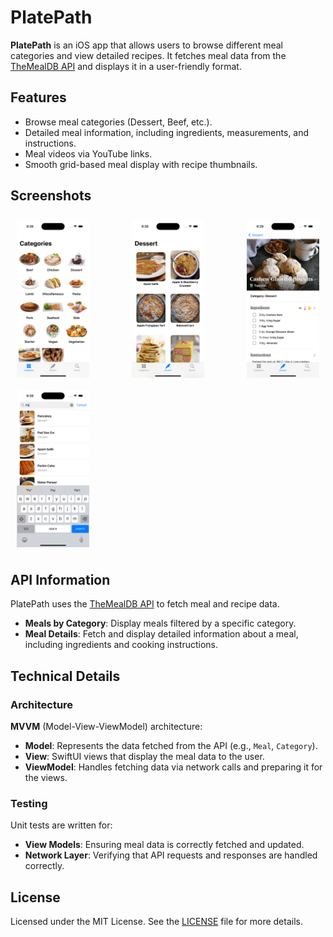# PlatePath

**PlatePath** is an iOS app that allows users to browse different meal categories and view detailed recipes. It fetches meal data from the [TheMealDB API](https://www.themealdb.com/) and displays it in a user-friendly format.

## Features

- Browse meal categories (Dessert, Beef, etc.).
- Detailed meal information, including ingredients, measurements, and instructions.
- Meal videos via YouTube links.
- Smooth grid-based meal display with recipe thumbnails.

## Screenshots

<div style="display: flex; flex-wrap: wrap; justify-content: space-between; width: 100%; padding: 0; margin: 0;">
  <img src="Screenshots/screenshot1.png" alt="Home Screen" style="width: 23%; margin: 10px; background-color: lightgray;">
  <img src="Screenshots/screenshot2.png" alt="Meals View" style="width: 23%; margin: 10px; background-color: lightgray;">
  <img src="Screenshots/screenshot3.png" alt="Detail View" style="width: 23%; margin: 10px; background-color: lightgray;">
  <img src="Screenshots/screenshot4.png" alt="Search" style="width: 23%; margin: 10px; background-color: lightgray;">
</div>

## API Information

PlatePath uses the [TheMealDB API](https://www.themealdb.com/) to fetch meal and recipe data.

- **Meals by Category**: Display meals filtered by a specific category.
- **Meal Details**: Fetch and display detailed information about a meal, including ingredients and cooking instructions.

## Technical Details

### Architecture

**MVVM** (Model-View-ViewModel) architecture:
- **Model**: Represents the data fetched from the API (e.g., `Meal`, `Category`).
- **View**: SwiftUI views that display the meal data to the user.
- **ViewModel**: Handles fetching data via network calls and preparing it for the views.

### Testing

Unit tests are written for:
- **View Models**: Ensuring meal data is correctly fetched and updated.
- **Network Layer**: Verifying that API requests and responses are handled correctly.

## License

Licensed under the MIT License. See the [LICENSE](./LICENSE) file for more details.
